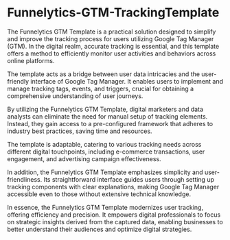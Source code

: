 # Funnelytics-GTM-TrackingTemplate

The Funnelytics GTM Template is a practical solution designed to simplify and improve the tracking process for users utilizing Google Tag Manager (GTM). In the digital realm, accurate tracking is essential, and this template offers a method to efficiently monitor user activities and behaviors across online platforms.

The template acts as a bridge between user data intricacies and the user-friendly interface of Google Tag Manager. It enables users to implement and manage tracking tags, events, and triggers, crucial for obtaining a comprehensive understanding of user journeys.

By utilizing the Funnelytics GTM Template, digital marketers and data analysts can eliminate the need for manual setup of tracking elements. Instead, they gain access to a pre-configured framework that adheres to industry best practices, saving time and resources.

The template is adaptable, catering to various tracking needs across different digital touchpoints, including e-commerce transactions, user engagement, and advertising campaign effectiveness.

In addition, the Funnelytics GTM Template emphasizes simplicity and user-friendliness. Its straightforward interface guides users through setting up tracking components with clear explanations, making Google Tag Manager accessible even to those without extensive technical knowledge.

In essence, the Funnelytics GTM Template modernizes user tracking, offering efficiency and precision. It empowers digital professionals to focus on strategic insights derived from the captured data, enabling businesses to better understand their audiences and optimize digital strategies.
